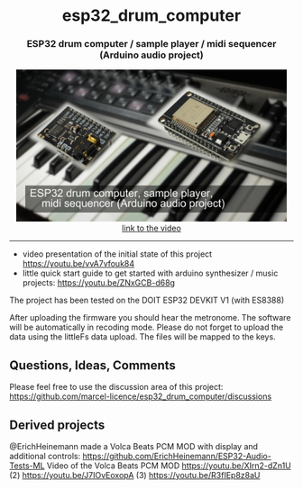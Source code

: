 <h1 align="center">esp32_drum_computer</h1>
<h3 align="center">ESP32 drum computer / sample player / midi sequencer (Arduino audio project)</h3>  
<p align="center"> 
  <img src="img/splash.jpg" alt="project picture" width="480px" height="270px"><br>
  <a href="video https://youtu.be/vvA7vfouk84">link to the video</a>
</p>

---

- video presentation of the initial state of this project https://youtu.be/vvA7vfouk84
- little quick start guide to get started with arduino synthesizer / music projects: https://youtu.be/ZNxGCB-d68g

The project has been tested on the DOIT ESP32 DEVKIT V1 (with ES8388)

After uploading the firmware you should hear the metronome.
The software will be automatically in recoding mode.
Please do not forget to upload the data using the littleFs data upload.
The files will be mapped to the keys.

Questions, Ideas, Comments
---
Please feel free to use the discussion area of this project: https://github.com/marcel-licence/esp32_drum_computer/discussions

Derived projects 
---
@ErichHeinemann made a Volca Beats PCM MOD with display and additional controls: https://github.com/ErichHeinemann/ESP32-Audio-Tests-ML
Video of the Volca Beats PCM MOD https://youtu.be/XIrn2-dZn1U (2) https://youtu.be/J7IOvEoxopA (3) https://youtu.be/R3fIEp8z8aU
